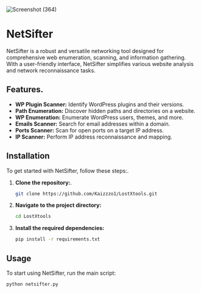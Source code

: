 ![Screenshot (364)](https://github.com/user-attachments/assets/8528e331-eb3d-4cb1-a45d-fe47eef1ec16)
# NetSifter
 
NetSifter is a robust and versatile networking tool designed for comprehensive web enumeration, scanning, and information gathering. With a user-friendly interface, NetSifter simplifies various website analysis and network reconnaissance tasks. 

## Features. 

- **WP Plugin Scanner:** Identify WordPress plugins and their versions.
- **Path Enumeration:** Discover hidden paths and directories on a website.
- **WP Enumeration:** Enumerate WordPress users, themes, and more.
- **Emails Scanner:** Search for email addresses within a domain.
- **Ports Scanner:** Scan for open ports on a target IP address.
- **IP Scanner:** Perform IP address reconnaissance and mapping.

## Installation

To get started with NetSifter, follow these steps:.

1. **Clone the repository:**.
    ```bash
    git clone https://github.com/Kaizzzo1/LostXtools.git
    ```

2. **Navigate to the project directory:**
    ```bash
    cd LostXtools
    ```

3. **Install the required dependencies:**
    ```bash
    pip install -r requirements.txt
    ```

## Usage

To start using NetSifter, run the main script:
```bash
python netsifter.py
